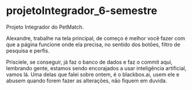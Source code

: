 # projetoIntegrador_6-semestre
Projeto Integrador do PetMatch.

Alexandre, trabalhe na tela principal, de começo é melhor você fazer com que a página funcione onde ela precisa, no sentido dos botões, filtro de pesquisa e perfis.

Prisciele, se conseguir, já faz o banco de dados e faz o commit aqui, lembrando gente, estamos sendo encorajados a usar inteligência artificial, vamos lá. Uma delas 
que falei sobre ontem, é o blackbox.ai, usem ele e abusem quando forem fazer as alterações, não fiquem em duvida.
